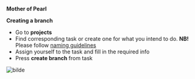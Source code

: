**Mother of Pearl**

**Creating a branch**
- Go to **projects**
- Find corresponding task or create one for what you intend to do. **NB!** Please follow [naming guidelines](./Docs/NamingConventions.md)
- Assign yourself to the task and fill in the required info
- Press **create branch** from task
 
![bilde](https://github.com/user-attachments/assets/27985c16-b7fc-4e52-95f7-eb12f3246115)
